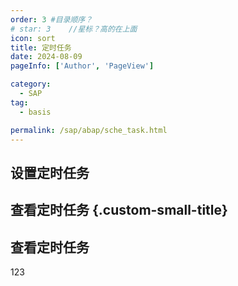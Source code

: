 ```yaml
---
order: 3 #目录顺序？
# star: 3    //星标？高的在上面
icon: sort
title: 定时任务
date: 2024-08-09
pageInfo: ['Author', 'PageView']

category:
  - SAP
tag:
  - basis

permalink: /sap/abap/sche_task.html
---
```


## 设置定时任务
## 查看定时任务 {.custom-small-title}
## 查看定时任务
123
<!-- <Catalog base='/' hideHeading/> -->

